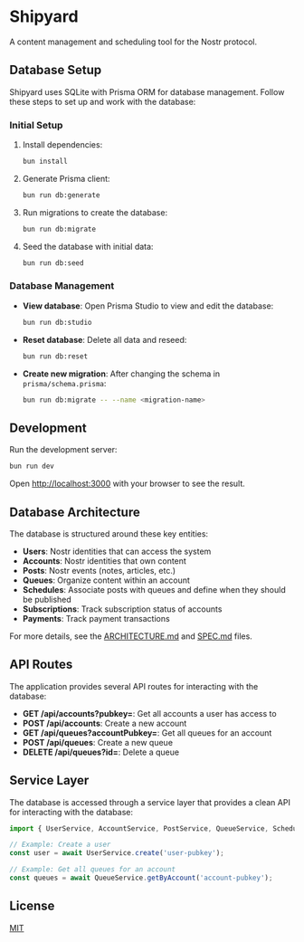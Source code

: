 # Shipyard

A content management and scheduling tool for the Nostr protocol.

## Database Setup

Shipyard uses SQLite with Prisma ORM for database management. Follow these steps to set up and work with the database:

### Initial Setup

1. Install dependencies:
   ```bash
   bun install
   ```

2. Generate Prisma client:
   ```bash
   bun run db:generate
   ```

3. Run migrations to create the database:
   ```bash
   bun run db:migrate
   ```

4. Seed the database with initial data:
   ```bash
   bun run db:seed
   ```

### Database Management

- **View database**: Open Prisma Studio to view and edit the database:
  ```bash
  bun run db:studio
  ```

- **Reset database**: Delete all data and reseed:
  ```bash
  bun run db:reset
  ```

- **Create new migration**: After changing the schema in `prisma/schema.prisma`:
  ```bash
  bun run db:migrate -- --name <migration-name>
  ```

## Development

Run the development server:

```bash
bun run dev
```

Open [http://localhost:3000](http://localhost:3000) with your browser to see the result.

## Database Architecture

The database is structured around these key entities:

- **Users**: Nostr identities that can access the system
- **Accounts**: Nostr identities that own content
- **Posts**: Nostr events (notes, articles, etc.)
- **Queues**: Organize content within an account
- **Schedules**: Associate posts with queues and define when they should be published
- **Subscriptions**: Track subscription status of accounts
- **Payments**: Track payment transactions

For more details, see the [ARCHITECTURE.md](context/ARCHITECTURE.md) and [SPEC.md](context/SPEC.md) files.

## API Routes

The application provides several API routes for interacting with the database:

- **GET /api/accounts?pubkey=<pubkey>**: Get all accounts a user has access to
- **POST /api/accounts**: Create a new account
- **GET /api/queues?accountPubkey=<pubkey>**: Get all queues for an account
- **POST /api/queues**: Create a new queue
- **DELETE /api/queues?id=<id>**: Delete a queue

## Service Layer

The database is accessed through a service layer that provides a clean API for interacting with the database:

```typescript
import { UserService, AccountService, PostService, QueueService, ScheduleService } from '@/lib/services';

// Example: Create a user
const user = await UserService.create('user-pubkey');

// Example: Get all queues for an account
const queues = await QueueService.getByAccount('account-pubkey');
```

## License

[MIT](LICENSE)
